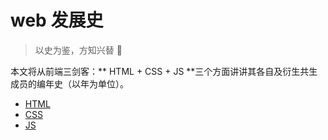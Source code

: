 # web 发展史
> 以史为鉴，方知兴替 :rocket:

本文将从前端三剑客：** HTML + CSS + JS **三个方面讲讲其各自及衍生共生成员的编年史（以年为单位）。

- [HTML](./web-dev-history/html.md)
- [CSS](./web-dev-history/css.md)
- [JS](./web-dev-history/js.md)